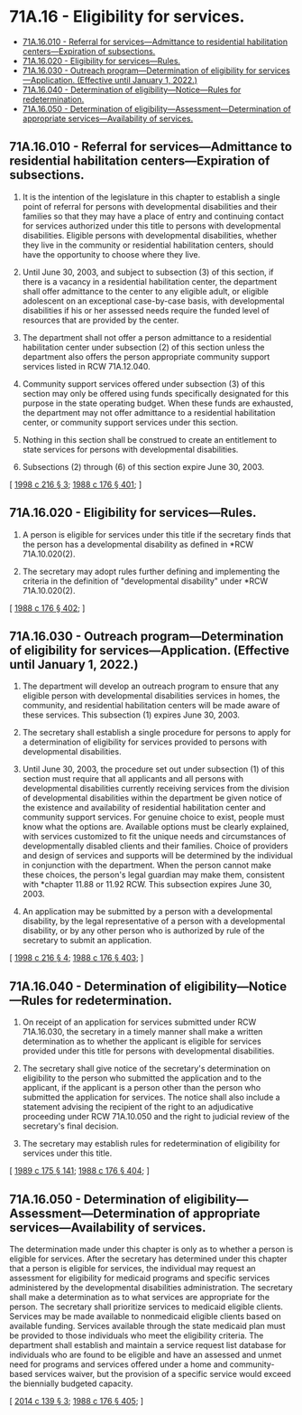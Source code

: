 # 71A.16 - Eligibility for services.
* [71A.16.010 - Referral for services—Admittance to residential habilitation centers—Expiration of subsections.](#71a16010---referral-for-servicesadmittance-to-residential-habilitation-centersexpiration-of-subsections)
* [71A.16.020 - Eligibility for services—Rules.](#71a16020---eligibility-for-servicesrules)
* [71A.16.030 - Outreach program—Determination of eligibility for services—Application. (Effective until January 1, 2022.)](#71a16030---outreach-programdetermination-of-eligibility-for-servicesapplication-effective-until-january-1-2022)
* [71A.16.040 - Determination of eligibility—Notice—Rules for redetermination.](#71a16040---determination-of-eligibilitynoticerules-for-redetermination)
* [71A.16.050 - Determination of eligibility—Assessment—Determination of appropriate services—Availability of services.](#71a16050---determination-of-eligibilityassessmentdetermination-of-appropriate-servicesavailability-of-services)
## 71A.16.010 - Referral for services—Admittance to residential habilitation centers—Expiration of subsections.
1. It is the intention of the legislature in this chapter to establish a single point of referral for persons with developmental disabilities and their families so that they may have a place of entry and continuing contact for services authorized under this title to persons with developmental disabilities. Eligible persons with developmental disabilities, whether they live in the community or residential habilitation centers, should have the opportunity to choose where they live.

2. Until June 30, 2003, and subject to subsection (3) of this section, if there is a vacancy in a residential habilitation center, the department shall offer admittance to the center to any eligible adult, or eligible adolescent on an exceptional case-by-case basis, with developmental disabilities if his or her assessed needs require the funded level of resources that are provided by the center.

3. The department shall not offer a person admittance to a residential habilitation center under subsection (2) of this section unless the department also offers the person appropriate community support services listed in RCW 71A.12.040.

4. Community support services offered under subsection (3) of this section may only be offered using funds specifically designated for this purpose in the state operating budget. When these funds are exhausted, the department may not offer admittance to a residential habilitation center, or community support services under this section.

5. Nothing in this section shall be construed to create an entitlement to state services for persons with developmental disabilities.

6. Subsections (2) through (6) of this section expire June 30, 2003.

\[ [1998 c 216 § 3](http://lawfilesext.leg.wa.gov/biennium/1997-98/Pdf/Bills/Session%20Laws/Senate/6751-S.SL.pdf?cite=1998%20c%20216%20§%203); [1988 c 176 § 401](http://leg.wa.gov/CodeReviser/documents/sessionlaw/1988c176.pdf?cite=1988%20c%20176%20§%20401); \]

## 71A.16.020 - Eligibility for services—Rules.
1. A person is eligible for services under this title if the secretary finds that the person has a developmental disability as defined in *RCW 71A.10.020(2).

2. The secretary may adopt rules further defining and implementing the criteria in the definition of "developmental disability" under *RCW 71A.10.020(2).

\[ [1988 c 176 § 402](http://leg.wa.gov/CodeReviser/documents/sessionlaw/1988c176.pdf?cite=1988%20c%20176%20§%20402); \]

## 71A.16.030 - Outreach program—Determination of eligibility for services—Application. (Effective until January 1, 2022.)
1. The department will develop an outreach program to ensure that any eligible person with developmental disabilities services in homes, the community, and residential habilitation centers will be made aware of these services. This subsection (1) expires June 30, 2003.

2. The secretary shall establish a single procedure for persons to apply for a determination of eligibility for services provided to persons with developmental disabilities.

3. Until June 30, 2003, the procedure set out under subsection (1) of this section must require that all applicants and all persons with developmental disabilities currently receiving services from the division of developmental disabilities within the department be given notice of the existence and availability of residential habilitation center and community support services. For genuine choice to exist, people must know what the options are. Available options must be clearly explained, with services customized to fit the unique needs and circumstances of developmentally disabled clients and their families. Choice of providers and design of services and supports will be determined by the individual in conjunction with the department. When the person cannot make these choices, the person's legal guardian may make them, consistent with *chapter 11.88 or 11.92 RCW. This subsection expires June 30, 2003.

4. An application may be submitted by a person with a developmental disability, by the legal representative of a person with a developmental disability, or by any other person who is authorized by rule of the secretary to submit an application.

\[ [1998 c 216 § 4](http://lawfilesext.leg.wa.gov/biennium/1997-98/Pdf/Bills/Session%20Laws/Senate/6751-S.SL.pdf?cite=1998%20c%20216%20§%204); [1988 c 176 § 403](http://leg.wa.gov/CodeReviser/documents/sessionlaw/1988c176.pdf?cite=1988%20c%20176%20§%20403); \]

## 71A.16.040 - Determination of eligibility—Notice—Rules for redetermination.
1. On receipt of an application for services submitted under RCW 71A.16.030, the secretary in a timely manner shall make a written determination as to whether the applicant is eligible for services provided under this title for persons with developmental disabilities.

2. The secretary shall give notice of the secretary's determination on eligibility to the person who submitted the application and to the applicant, if the applicant is a person other than the person who submitted the application for services. The notice shall also include a statement advising the recipient of the right to an adjudicative proceeding under RCW 71A.10.050 and the right to judicial review of the secretary's final decision.

3. The secretary may establish rules for redetermination of eligibility for services under this title.

\[ [1989 c 175 § 141](http://leg.wa.gov/CodeReviser/documents/sessionlaw/1989c175.pdf?cite=1989%20c%20175%20§%20141); [1988 c 176 § 404](http://leg.wa.gov/CodeReviser/documents/sessionlaw/1988c176.pdf?cite=1988%20c%20176%20§%20404); \]

## 71A.16.050 - Determination of eligibility—Assessment—Determination of appropriate services—Availability of services.
The determination made under this chapter is only as to whether a person is eligible for services. After the secretary has determined under this chapter that a person is eligible for services, the individual may request an assessment for eligibility for medicaid programs and specific services administered by the developmental disabilities administration. The secretary shall make a determination as to what services are appropriate for the person. The secretary shall prioritize services to medicaid eligible clients. Services may be made available to nonmedicaid eligible clients based on available funding. Services available through the state medicaid plan must be provided to those individuals who meet the eligibility criteria. The department shall establish and maintain a service request list database for individuals who are found to be eligible and have an assessed and unmet need for programs and services offered under a home and community-based services waiver, but the provision of a specific service would exceed the biennially budgeted capacity.

\[ [2014 c 139 § 3](http://lawfilesext.leg.wa.gov/biennium/2013-14/Pdf/Bills/Session%20Laws/Senate/6387-S.SL.pdf?cite=2014%20c%20139%20§%203); [1988 c 176 § 405](http://leg.wa.gov/CodeReviser/documents/sessionlaw/1988c176.pdf?cite=1988%20c%20176%20§%20405); \]

